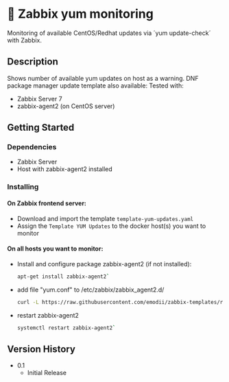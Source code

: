 # 📌 Zabbix yum monitoring
Monitoring of available CentOS/Redhat updates via ´yum update-check´ with Zabbix.  

## Description
Shows number of available yum updates on host as a warning.
DNF package manager update template also available: 
Tested with:  
* Zabbix Server 7
* zabbix-agent2 (on CentOS server)

## Getting Started
### Dependencies
* Zabbix Server
* Host with zabbix-agent2 installed

### Installing
#### On Zabbix frontend server:  
* Download and import the template `template-yum-updates.yaml`  
* Assign the `Template YUM Updates` to the docker host(s) you want to monitor  

#### On all hosts you want to monitor:
* Install and configure package zabbix-agent2 (if not installed):  
     ```sh
     apt-get install zabbix-agent2`  
* add file "yum.conf" to /etc/zabbix/zabbix_agent2.d/
     ```sh
     curl -L https://raw.githubusercontent.com/emodii/zabbix-templates/refs/heads/main/Template%20yum%20updates/yum.conf -o /etc/zabbix/zabbix_agent2.d/dockcheck.conf```  
* restart zabbix-agent2
     ```sh
     systemctl restart zabbix-agent2`
     
## Version History
* 0.1
    * Initial Release

